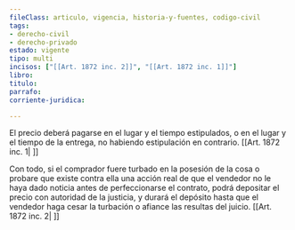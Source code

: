```yaml
---
fileClass: articulo, vigencia, historia-y-fuentes, codigo-civil
tags:
- derecho-civil
- derecho-privado
estado: vigente
tipo: multi
incisos: ["[[Art. 1872 inc. 2]]", "[[Art. 1872 inc. 1]]"]
libro:
titulo:
parrafo:
corriente-juridica:

---
```

El precio deberá pagarse en el lugar y el tiempo estipulados, o en el lugar y el tiempo de la entrega, no habiendo estipulación en contrario. [[Art. 1872 inc. 1| ]]

Con todo, si el comprador fuere turbado en la posesión de la cosa o probare que existe contra ella una acción real de que el vendedor no le haya dado noticia antes de perfeccionarse el contrato, podrá depositar el precio con autoridad de la justicia, y durará el depósito hasta que el vendedor haga cesar la turbación o afiance las resultas del juicio. [[Art. 1872 inc. 2| ]]